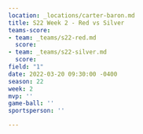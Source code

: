 ```yaml
---
location: _locations/carter-baron.md
title: S22 Week 2 - Red vs Silver
teams-score:
- team: _teams/s22-red.md
  score: 
- team: _teams/s22-silver.md
  score: 
field: "1"
date: 2022-03-20 09:30:00 -0400
season: 22
week: 2
mvp: ''
game-ball: ''
sportsperson: ''

---
```

